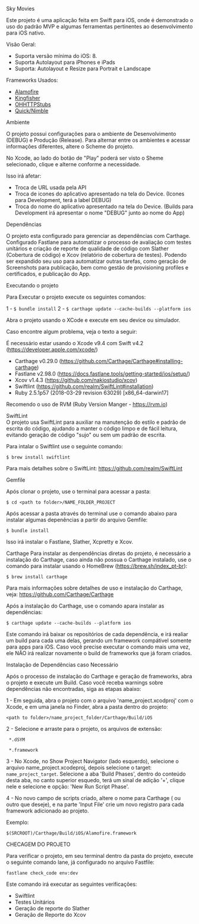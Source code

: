 Sky Movies  
  
  Este projeto é uma aplicação feita em Swift para iOS, onde é demonstrado o uso do padrão MVP e algumas ferramentas
pertinentes ao desenvolvimento para iOS nativo.  
  
Visão Geral:  
  
- Suporta versão mínima do iOS: 8.  
- Suporta Autolayout para iPhones e iPads  
- Suporta: Autolayout e Resize para Portrait e Landscape  
  
 Frameworks Usados:  
  
- [Alamofire](https://github.com/Alamofire/Alamofire)  
- [Kingfisher](https://github.com/onevcat/Kingfisher)  
- [OHHTTPStubs](https://github.com/AliSoftware/OHHTTPStubs)  
- [Quick/Nimble](https://github.com/Quick/Nimble)  
  
 Ambiente  
   
  O projeto possui configurações para o ambiente de Desenvolvimento (DEBUG) e Produção (Release). Para alternar entre os ambientes e acessar informações diferentes, altere o Scheme do projeto. 
  
 No Xcode, ao lado do botão de "Play" poderá ser visto o Sheme selecionado, clique e alterne conforme a necessidade.  
   
  Isso irá afetar:  
  
- Troca de URL usada pela API  
- Troca de icones do aplicativo apresentado na tela do Device. (Icones para Development, terá a label DEBUG)  
- Troca do nome do aplicativo apresentado na tela do Device. (Builds para Development irá apresentar o nome "DEBUG" junto ao nome do App)  
  
Dependências  
  
  O projeto esta configurado para gerenciar as dependências com Carthage. Configurado Fastlane para 
 automatizar o processo de avaliação com testes unítários e criação de reporte de qualidade de código com 
 Slather (Cobertura de código) e Xcov (relatório de cobertura de testes). Podendo ser expandido seu uso para 
 automatizar outras tarefas, como geração de Screenshots para publicação, bem como gestão de provisioning 
 profiles e certificados, e publicação do App.
  
Executando o projeto  

  Para Executar o projeto execute os seguintes comandos: 

  1 - `$ bundle install`
  2 - `$ carthage update --cache-builds --platform ios`
  
  Abra o projeto usando o XCode e execute em seu device ou simulador. 
  
  Caso encontre algum problema, veja o texto a seguir:
  
  É necessário estar usando o Xcode v9.4 com Swift v4.2 (https://developer.apple.com/xcode/)  
  
  - Carthage  v0.29.0 (https://github.com/Carthage/Carthage#installing-carthage)  
  - Fastlane v2.98.0 (https://docs.fastlane.tools/getting-started/ios/setup/)  
  - Xcov v1.4.3 (https://github.com/nakiostudio/xcov)  
  - Swiftlint (https://github.com/realm/SwiftLint#installation)  
  - Ruby 2.5.1p57 (2018-03-29 revision 63029) [x86_64-darwin17]  
  
Recomendo o uso de RVM (Ruby Version Manger - https://rvm.io)  
  
SwiftLint  
 O projeto usa SwiftLint para auxiliar na manutenção do estilo e padrão de escrita do código, ajudando a manter o código limpo e de fácil leitura, evitando geração de código "sujo" ou sem um padrão de escrita.
  
  Para intalar o Swiftlint use o seguinte comando:  
  
 `$ brew install swiftlint`
     
  Para mais detalhes sobre o SwiftLint: https://github.com/realm/SwiftLint  
  
Gemfile  
  
 Após clonar o projeto, use o terminal para acessar a pasta:  
  
`$ cd <path to folder>/NAME_FOLDER_PROJECT`  
  
  Após acessar a pasta através do terminal use o comando abaixo para instalar algumas depenências a partir do arquivo Gemfile:  
  
`$ bundle install`  
  
Isso irá instalar o Fastlane, Slather, Xcpretty e Xcov.  

Carthage
Para instalar as denpendências diretas do projeto, é necessário a instalação do Carthage, caso ainda 
não possua o Carthage instalado, use o comando para instalar usando o HomeBrew (https://brew.sh/index_pt-br): 

`$ brew install carthage`

Para mais informações sobre detalhes de uso e instalação do Carthage, veja: https://github.com/Carthage/Carthage

Após a instalação do Carthage, use o comando apara instalar as dependências: 

`$ carthage update --cache-builds --platform ios`

  Este comando irá baixar os repositórios de cada dependência, e irá realiar um 
build para cada uma delas, gerando um framework compátivel somente para apps 
para iOS. Caso você precise executar o comando mais uma vez, ele NÃO irá realizar
novamente o build de frameworks que já foram criados.

Instalação de Dependências caso Necessário

Após o processo de instalação do Carthage e geração de frameworks, abra o projeto e execute um Build. Caso você receba warnings sobre dependências não encontradas, siga as etapas abaixo: 

1 - Em seguida, abra o projeto com o arquivo 'name_project.xcodproj' com o Xcode, e em uma janela no Finder, 
abra a pasta dentro do projeto: 

`<path to folder>/name_project_folder/Carthage/Build/iOS`

 2 - Selecione e arraste para o projeto, os arquivos de extensão: 

` *.dSYM`

` *.framework`

 3 - No Xcode, no Show Project Navigator (lado esquerdo), selecione o arquivo name_project.xcodeproj, 
 depois selecione o target: `name_project_target`. Selecione a aba 'Build Phases', dentro do conteúdo desta aba, no 
 canto superior esquedo, terá um sinal de adição '+', clique nele e selecione e opção: 'New Run Script Phase'.

 4 - No novo campo de scripts criado, altere o nome para Carthage ( ou outro que deseje), e na parte 'Input File'
 crie um novo registro para cada framework adicionado ao projeto.

Exemplo: 

    $(SRCROOT)/Carthage/Build/iOS/Alamofire.framework

CHECAGEM DO PROJETO

Para verificar o projeto, em seu terminal dentro da pasta do projeto, execute o seguinte comando lane, 
já configurado no arquivo Fastfile: 

`fastlane check_code env:dev`

 Este comando irá executar as seguintes verificações: 

  - Swiftlint
  - Testes Unitários
  - Geração de reporte do Slather
  - Geração de Reporte do Xcov

